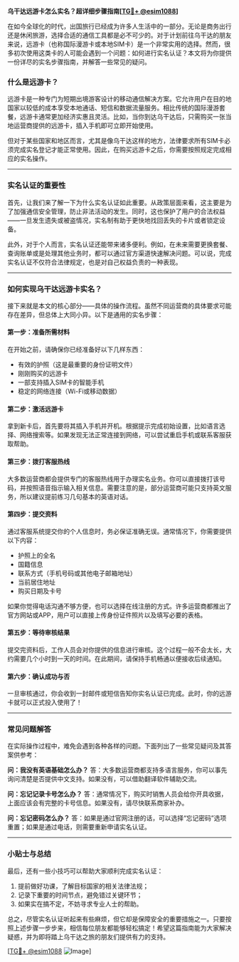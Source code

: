 **乌干达远游卡怎么实名？超详细步骤指南[[TG💪+ @esim1088](https://t.me/s/esim1088)]**

在如今全球化的时代，出国旅行已经成为许多人生活中的一部分。无论是商务出行还是休闲旅游，选择合适的通信工具都是必不可少的。对于计划前往乌干达的朋友来说，远游卡（也称国际漫游卡或本地SIM卡）是一个非常实用的选择。然而，很多初次使用这类卡的人可能会遇到一个问题：如何进行实名认证？本文将为你提供一份详尽的实名步骤指南，并解答一些常见的疑问。

### 什么是远游卡？

远游卡是一种专门为短期出境游客设计的移动通信解决方案。它允许用户在目的地国家以较低的成本享受本地通话、短信和数据流量服务。相比传统的国际漫游套餐，远游卡通常更加经济实惠且灵活。比如，当你到达乌干达后，只需购买一张当地运营商提供的远游卡，插入手机即可立即开始使用。

但对于某些国家和地区而言，尤其是像乌干达这样的地方，法律要求所有SIM卡必须完成实名登记才能正常使用。因此，在购买远游卡之后，你需要按照规定完成相应的实名操作。

---

### 实名认证的重要性

首先，让我们来了解一下为什么实名认证如此重要。从政策层面来看，这主要是为了加强通信安全管理，防止非法活动的发生。同时，这也保护了用户的合法权益——一旦发生遗失或被盗情况，实名制有助于更快地找回丢失的卡片或者锁定设备。

此外，对于个人而言，实名认证还能带来诸多便利。例如，在未来需要更换套餐、查询账单或是处理其他业务时，都可以通过官方渠道快速解决问题。可以说，完成实名认证不仅符合法律规定，也是对自己权益负责的一种表现。

---

### 如何实现乌干达远游卡实名？

接下来就是本文的核心部分——具体的操作流程。虽然不同运营商的具体要求可能存在差异，但总体上大同小异。以下是通用的实名步骤：

#### 第一步：准备所需材料
在开始之前，请确保你已经准备好以下几样东西：
- 有效的护照（这是最重要的身份证明文件）
- 刚刚购买的远游卡
- 一部支持插入SIM卡的智能手机
- 稳定的网络连接（Wi-Fi或移动数据）

#### 第二步：激活远游卡
拿到新卡后，首先要将其插入手机并开机。根据提示完成初始设置，比如语言选择、网络搜索等。如果发现无法正常连接到网络，可以尝试重启手机或联系客服获取帮助。

#### 第三步：拨打客服热线
大多数运营商都会提供专门的客服热线用于办理实名业务。你可以直接拨打该号码，并按照语音指示输入相关信息。需要注意的是，部分运营商可能只支持英文服务，所以建议提前练习几句基本的英语对话。

#### 第四步：提交资料
通过客服系统提交你的个人信息时，务必保证准确无误。通常情况下，你需要提供以下内容：
- 护照上的全名
- 国籍信息
- 联系方式（手机号码或其他电子邮箱地址）
- 当前居住地址
- 购买日期及卡号

如果你觉得电话沟通不够方便，也可以选择在线注册的方式。许多运营商都推出了官方网站或APP，用户可以直接上传身份证件照片以及填写必要的表格。

#### 第五步：等待审核结果
提交完资料后，工作人员会对你提供的信息进行审核。这个过程一般不会太长，大约需要几个小时到一天的时间。在此期间，请保持手机畅通以便接收后续通知。

#### 第六步：确认成功与否
一旦审核通过，你会收到一封邮件或短信告知你实名认证已完成。此时，你的远游卡就可以正式投入使用了！

---

### 常见问题解答

在实际操作过程中，难免会遇到各种各样的问题。下面列出了一些常见疑问及其答案供参考：

**问：我没有英语基础怎么办？**
答：大多数运营商都支持多语言服务，你可以事先询问清楚是否提供中文支持。如果没有，可以借助翻译软件辅助交流。

**问：忘记记录卡号怎么办？**
答：通常情况下，购买时销售人员会给你开具收据，上面应该会有完整的卡号信息。如果没有，请尽快联系商家补办。

**问：忘记密码怎么办？**
答：如果是通过官网注册的话，可以选择“忘记密码”选项重置；如果是通过电话，则需要重新申请实名认证。

---

### 小贴士与总结

最后，还有一些小技巧可以帮助大家顺利完成实名认证：
1. 提前做好功课，了解目标国家的相关法律法规；
2. 记录下重要的时间节点，避免错过关键环节；
3. 如果实在搞不定，不妨寻求专业人士的帮助。

总之，尽管实名认证听起来有些麻烦，但它却是保障安全的重要措施之一。只要按照上述步骤一步步来，相信每位朋友都能够轻松搞定！希望这篇指南能为大家解决疑惑，并为即将踏上乌干达之旅的朋友们提供有力的支持。

[[TG💪+ @esim1088](https://t.me/s/esim1088) ![Image](https://i.postimg.cc/4NQfJmqS/Snipaste-2025-05-13-00-14-12.png)]